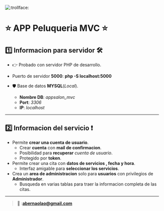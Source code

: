 ![:trollface:](https://github.githubassets.com/images/icons/emoji/trollface.png ":trollface:")
# :star: APP Peluqueria MVC :star:


## :one: Informacion para servidor :hammer_and_wrench:

- :point_right: Probado con servidor PHP de desarrollo.
- Puerto de servidor **5000**: **php -S localhost:5000**

- :shield: Base de datos **MYSQL**(*Local*).
    - **Nombre DB**: *appsalon_mvc*
    - **Port**: *3306*
    - **IP**: *localhost*

---


## :two: Informacion del servicio :exclamation:

- Permite **crear una cuenta de usuario**.
    - Crear **cuenta** con **mail de confirmacion**.
    - Posibilidad para **recuperar** *cuenta de usuario*.
    - Protegido por **token**.
- Permite crear una cita con **datos de servicios , fecha y hora**.
    - Interfaz amigable para **seleccionar los servicios**.
- Crea un **area de administracion** solo para **usuarios** con privilegios de **Administrador**.
    - Busqueda en varias tablas para traer la informacion completa de las citas.


---






> :email: :**abernaolao@gmail.com**
    